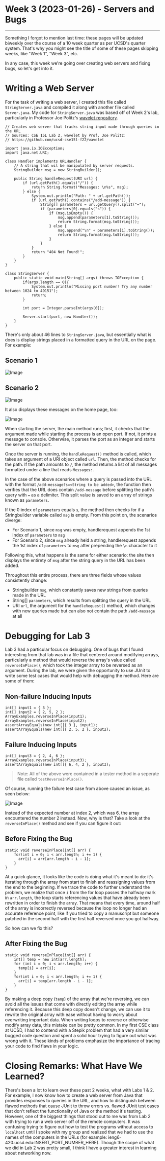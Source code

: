 # Week 3 (2023-01-26) - Servers and Bugs
---


Something I forgot to mention last time: these pages will be updated biweekly over the course of a 10 week quarter as per UCSD's quarter system. That's why you might see the title of some of these pages skipping weeks, like "Week 1", "Week 3", etc.

In any case, this week we're going over creating web servers and fixing bugs, so let's get into it.

# Writing a Web Server

For the task of writing a web server, I created this file called `StringServer.java` and compiled it along with another file called `Server.java`. My code for `StringServer.java` was based off of Week 2's lab, particularly in Professor Joe Politz's [wavelet repository](https://github.com/ucsd-cse15l-f22/wavelet).
```
// Creates web server that tracks string input made through queries in the URL
// Sources: CSE 15L Lab 2, wavelet by Prof. Joe Politz: 
// https://github.com/ucsd-cse15l-f22/wavelet

import java.io.IOException;
import java.net.URI;

class Handler implements URLHandler {
    // A string that wil be manipulated by server requests.
    StringBuilder msg = new StringBuilder();

    public String handleRequest(URI url) {
        if (url.getPath().equals("/")) {
            return String.format("Messages: \n%s", msg);
        } else {
            System.out.println("Path: " + url.getPath());
            if (url.getPath().contains("/add-message")) {
                String[] parameters = url.getQuery().split("=");
                if (parameters[0].equals("s")) {
                    if (msg.isEmpty()) {
                        msg.append(parameters[1].toString());
                        return String.format(msg.toString());
                    } else {
                        msg.append("\n" + parameters[1].toString());
                        return String.format(msg.toString());
                    }
                }
            }
            return "404 Not Found!";
        }
    }
}

class StringServer {
    public static void main(String[] args) throws IOException {
        if(args.length == 0){
            System.out.println("Missing port number! Try any number between 1024 to 49151");
            return;
        }

        int port = Integer.parseInt(args[0]);

        Server.start(port, new Handler());
    }
}
```

There's only about 46 lines to `StringServer.java`, but essentially what is does is display strings placed in a formatted query in the URL on the page. For example:

## Scenario 1
![Image](addmsg1.png)

## Scenario 2
![Image](addmsg2.png)


It also displays these messages on the home page, too:

![Image](mainpage2.png)

When starting the server, the main method runs; first, it checks that the argument made while starting the process is an open port. If not, it prints a message to console. Otherwise, it parses the port as an integer and starts the server on that port.

Once the server is running, the `handleRequest()` method is called, which takes an argument of a URI object called `url`. Then, the method checks for the path. If the path amounts to `/`, the method returns a list of all messages formatted under a line that reads `Messages:`.

In the case of the above scenarios where a query is passed into the URL with the format `/add-message?s=<String to be added>`, the function then verifies that the URL does contain `/add-message` before splitting the path's query with `=` as a delimiter. This split value is saved to an array of strings known as `parameters`.

If the 0 index of `parameters` equals `s`, the method then checks for if a Stringbuilder variable called `msg` is empty. From this point on, the scenarios diverge:
* For Scenario 1, since `msg` was empty, handlerequest appends the 1st index of `parameters` to `msg`
* For Scenario 2, since `msg` already held a string, handlerequest appends the 1st index of `parameters` to `msg` after prepending the `\n` character to it

Following this, what happens is the same for either scenario: the site then displays the entirety of `msg` after the string query in the URL has been added.

Throughout this entire process, there are three fields whose values consistently change:
* Stringbuilder `msg`, which constantly saves new strings from queries made in the URL
* String[] `parameters`, which results from splitting the query in the URL
* URI `url`, the argument for the `handleRequest()` method, which changes with new queries made but can also not contain the path `/add-message` at all

# Debugging for Lab 3

Lab 3 had a particular focus on debugging. One of bugs that I found interesting from that lab was in a file that centered around modifying arrays, particularly a method that would reverse the array's value called `reverseInPlace()`, which took the integer array to be reversed as an argument. During the lab, we were given the opportunity to use JUnit to write some test cases that would help with debugging the method. Here are some of them:

## Non-failure Inducing Inputs
```
int[] input1 = { 3 };
int[] input2 = { 2, 5, 2 };
ArrayExamples.reverseInPlace(input1);
ArrayExamples.reverseInPlace(input2);
assertArrayEquals(new int[]{ 3 }, input1);
assertArrayEquals(new int[]{ 2, 5, 2 }, input2);
```

## Failure Inducing Inputs
```
int[] input3 = { 2, 4, 6 };
ArrayExamples.reverseInPlace(input3);
assertArrayEquals(new int[]{ 6, 4, 2 }, input3);
```

> Note: All of the above were contained in a tester method in a seperate file called `testReverseInPlace()`.

Of course, running the failure test case from above caused an issue, as seen below: 

![Image](failure.png)

Instead of the expected number at index 2, which was 6, the array encountered the number 2 instead. Now, why is that? Take a look at the `reverseInPlace()` method and see if you can figure it out:


## Before Fixing the Bug
```
static void reverseInPlace(int[] arr) {
    for(int i = 0; i < arr.length; i += 1) {
      arr[i] = arr[arr.length - i - 1];
    }
}
```

At a quick glance, it looks like the code is doing what it's meant to do: it's iterating through the array from start to finish and reassigning values from the end to the beginning. If we trace the code to further understand the problem, we realize that once `i` from the for loop passes the halfway mark in `arr.length`, the loop starts referencing values that have already been rewritten in order to finish the array. That means that every time, around half of the array is incorrectly reversed because the loop no longer had an accurate reference point, like if you tried to copy a manuscript but someone patched in the second half with the first half reversed once you got halfway.

So how can we fix this?

## After Fixing the Bug
```
static void reverseInPlace(int[] arr) {
    int[] temp = new int[arr.length];
    for (int i = 0; i < arr.length; i++) {
      temp[i] = arr[i];
    }
    for(int i = 0; i < arr.length; i += 1) {
      arr[i] = temp[arr.length - i - 1];
    }
}
```

By making a deep copy (`temp`) of the array that we're reversing, we can avoid all the issues that come with directly editing the array while referencing it. Because this deep copy doesn't change, we can use it to rewrite the original array with ease without having to worry about overwriting important data. When writing loops to reverse or otherwise modify array data, this mistake can be pretty common. In my first CSE class at UCSD, I had to contend with a Stepik problem that had a very similar bugged code question and spent a solid hour trying to figure out what was wrong with it. These kinds of problems emphasize the importance of tracing your code to find flaws in your logic.

# Closing Remarks: What Have We Learned?

There's been a lot to learn over these past 2 weeks, what with Labs 1 & 2. For example, I now know how to create a web server from Java that provides responses to queries in the URL, and how to distinguish between flawed methods that cause JUnit to throw errors vs. flawed JUnit test cases that don't reflect the functionality of Java or the method it's testing. However, one of the biggest things that stood out to me was from Lab 2 with trying to run a web server off of the remote computers. It was confusing trying to figure out how to test the programs without access to `localhost` until I spoke with my group and realized that we had to use the names of the computers in the URLs (for example: ieng6-420.ucsd.edu:INSERT_PORT_NUMBER_HERE). Though the scope of what we did in Lab 2 was pretty small, I think I have a greater interest in learning about networking now.

